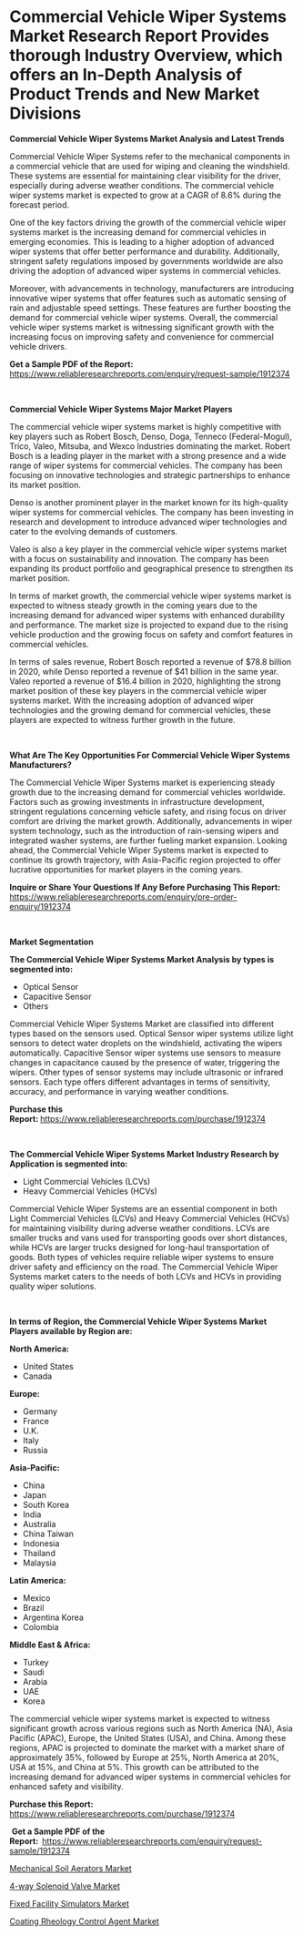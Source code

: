 <p><h1>Commercial Vehicle Wiper Systems Market Research Report Provides thorough Industry Overview, which offers an In-Depth Analysis of Product Trends and New Market Divisions</h1></p><p><strong>Commercial Vehicle Wiper Systems Market Analysis and Latest Trends</strong></p>
<p><p>Commercial Vehicle Wiper Systems refer to the mechanical components in a commercial vehicle that are used for wiping and cleaning the windshield. These systems are essential for maintaining clear visibility for the driver, especially during adverse weather conditions. The commercial vehicle wiper systems market is expected to grow at a CAGR of 8.6% during the forecast period.</p><p>One of the key factors driving the growth of the commercial vehicle wiper systems market is the increasing demand for commercial vehicles in emerging economies. This is leading to a higher adoption of advanced wiper systems that offer better performance and durability. Additionally, stringent safety regulations imposed by governments worldwide are also driving the adoption of advanced wiper systems in commercial vehicles.</p><p>Moreover, with advancements in technology, manufacturers are introducing innovative wiper systems that offer features such as automatic sensing of rain and adjustable speed settings. These features are further boosting the demand for commercial vehicle wiper systems. Overall, the commercial vehicle wiper systems market is witnessing significant growth with the increasing focus on improving safety and convenience for commercial vehicle drivers.</p></p>
<p><strong>Get a Sample PDF of the Report:&nbsp;</strong> <a href="https://www.reliableresearchreports.com/enquiry/request-sample/1912374">https://www.reliableresearchreports.com/enquiry/request-sample/1912374</a></p>
<p>&nbsp;</p>
<p><strong>Commercial Vehicle Wiper Systems Major Market Players</strong></p>
<p><p>The commercial vehicle wiper systems market is highly competitive with key players such as Robert Bosch, Denso, Doga, Tenneco (Federal-Mogul), Trico, Valeo, Mitsuba, and Wexco Industries dominating the market. Robert Bosch is a leading player in the market with a strong presence and a wide range of wiper systems for commercial vehicles. The company has been focusing on innovative technologies and strategic partnerships to enhance its market position.</p><p>Denso is another prominent player in the market known for its high-quality wiper systems for commercial vehicles. The company has been investing in research and development to introduce advanced wiper technologies and cater to the evolving demands of customers.</p><p>Valeo is also a key player in the commercial vehicle wiper systems market with a focus on sustainability and innovation. The company has been expanding its product portfolio and geographical presence to strengthen its market position.</p><p>In terms of market growth, the commercial vehicle wiper systems market is expected to witness steady growth in the coming years due to the increasing demand for advanced wiper systems with enhanced durability and performance. The market size is projected to expand due to the rising vehicle production and the growing focus on safety and comfort features in commercial vehicles.</p><p>In terms of sales revenue, Robert Bosch reported a revenue of $78.8 billion in 2020, while Denso reported a revenue of $41 billion in the same year. Valeo reported a revenue of $16.4 billion in 2020, highlighting the strong market position of these key players in the commercial vehicle wiper systems market. With the increasing adoption of advanced wiper technologies and the growing demand for commercial vehicles, these players are expected to witness further growth in the future.</p></p>
<p>&nbsp;</p>
<p><strong>What Are The Key Opportunities For Commercial Vehicle Wiper Systems Manufacturers?</strong></p>
<p><p>The Commercial Vehicle Wiper Systems market is experiencing steady growth due to the increasing demand for commercial vehicles worldwide. Factors such as growing investments in infrastructure development, stringent regulations concerning vehicle safety, and rising focus on driver comfort are driving the market growth. Additionally, advancements in wiper system technology, such as the introduction of rain-sensing wipers and integrated washer systems, are further fueling market expansion. Looking ahead, the Commercial Vehicle Wiper Systems market is expected to continue its growth trajectory, with Asia-Pacific region projected to offer lucrative opportunities for market players in the coming years.</p></p>
<p><strong>Inquire or Share Your Questions If Any Before Purchasing This Report:</strong> <a href="https://www.reliableresearchreports.com/enquiry/pre-order-enquiry/1912374">https://www.reliableresearchreports.com/enquiry/pre-order-enquiry/1912374</a></p>
<p>&nbsp;</p>
<p><strong>Market Segmentation</strong></p>
<p><strong>The Commercial Vehicle Wiper Systems Market Analysis by types is segmented into:</strong></p>
<p><ul><li>Optical Sensor</li><li>Capacitive Sensor</li><li>Others</li></ul></p>
<p><p>Commercial Vehicle Wiper Systems Market are classified into different types based on the sensors used. Optical Sensor wiper systems utilize light sensors to detect water droplets on the windshield, activating the wipers automatically. Capacitive Sensor wiper systems use sensors to measure changes in capacitance caused by the presence of water, triggering the wipers. Other types of sensor systems may include ultrasonic or infrared sensors. Each type offers different advantages in terms of sensitivity, accuracy, and performance in varying weather conditions.</p></p>
<p><strong>Purchase this Report:&nbsp;</strong><a href="https://www.reliableresearchreports.com/purchase/1912374">https://www.reliableresearchreports.com/purchase/1912374</a></p>
<p>&nbsp;</p>
<p><strong>The Commercial Vehicle Wiper Systems Market Industry Research by Application is segmented into:</strong></p>
<p><ul><li>Light Commercial Vehicles (LCVs)</li><li>Heavy Commercial Vehicles (HCVs)</li></ul></p>
<p><p>Commercial Vehicle Wiper Systems are an essential component in both Light Commercial Vehicles (LCVs) and Heavy Commercial Vehicles (HCVs) for maintaining visibility during adverse weather conditions. LCVs are smaller trucks and vans used for transporting goods over short distances, while HCVs are larger trucks designed for long-haul transportation of goods. Both types of vehicles require reliable wiper systems to ensure driver safety and efficiency on the road. The Commercial Vehicle Wiper Systems market caters to the needs of both LCVs and HCVs in providing quality wiper solutions.</p></p>
<p>&nbsp;</p>
<p><strong>In terms of Region, the Commercial Vehicle Wiper Systems Market Players available by Region are:</strong></p>
<p>
    <p> <strong> North America: </strong>
        <ul>
            <li>United States</li>
            <li>Canada</li>
        </ul>
        </p> 
    <p> <strong> Europe: </strong>
        <ul>
            <li>Germany</li>
            <li>France</li>
            <li>U.K.</li>
            <li>Italy</li>
            <li>Russia</li>
        </ul>
        </p> 
    <p> <strong> Asia-Pacific: </strong>
        <ul>
            <li>China</li>
            <li>Japan</li>
            <li>South Korea</li>
            <li>India</li>
            <li>Australia</li>
            <li>China Taiwan</li>
            <li>Indonesia</li>
            <li>Thailand</li>
            <li>Malaysia</li>
        </ul>
        </p> 
    <p> <strong> Latin America: </strong>
        <ul>
            <li>Mexico</li>
            <li>Brazil</li>
            <li>Argentina Korea</li>
            <li>Colombia</li>
        </ul>
        </p> 
    <p> <strong> Middle East & Africa: </strong>
        <ul>
            <li>Turkey</li>
            <li>Saudi</li>
            <li>Arabia</li>
            <li>UAE</li>
            <li>Korea</li>
        </ul>
    </p>
    </p>
<p><p>The commercial vehicle wiper systems market is expected to witness significant growth across various regions such as North America (NA), Asia Pacific (APAC), Europe, the United States (USA), and China. Among these regions, APAC is projected to dominate the market with a market share of approximately 35%, followed by Europe at 25%, North America at 20%, USA at 15%, and China at 5%. This growth can be attributed to the increasing demand for advanced wiper systems in commercial vehicles for enhanced safety and visibility.</p></p>
<p><strong>Purchase this Report: </strong><a href="https://www.reliableresearchreports.com/purchase/1912374">https://www.reliableresearchreports.com/purchase/1912374</a></p>
<p>&nbsp;<strong>Get a Sample PDF of the Report:&nbsp;&nbsp;</strong><a href="https://www.reliableresearchreports.com/enquiry/request-sample/1912374">https://www.reliableresearchreports.com/enquiry/request-sample/1912374</a></p>
<p><strong></strong></p>
<p><p><a href="https://view.publitas.com/reportprime-1/mechanical-soil-aerators-market-furnish-information-about-market-size-market-share-market-dynamics-and-projections-spanning-from-2023-to-2030/">Mechanical Soil Aerators Market</a></p><p><a href="https://view.publitas.com/reportprime-1/4-way-solenoid-valve-market-size-focuses-on-market-dynamics-in-depth-analysis-and-future-projections-of-its-market-forecasted-for-period-from-2023-to-2030/">4-way Solenoid Valve Market</a></p><p><a href="https://view.publitas.com/reportprime-1/fixed-facility-simulators-market-size-focuses-on-market-dynamics-in-depth-analysis-and-future-projections-of-its-market-forecasted-for-period-from-2023-to-2030/">Fixed Facility Simulators Market</a></p><p><a href="https://picayune-night-cbd.notion.site/Coating-Rheology-Control-Agent-Market-Growth-Market-Trends-COVID-19-Impact-and-Forecasts-for-peri-979fe9ef8954488590eef06d28b8f5be">Coating Rheology Control Agent Market</a></p></p>